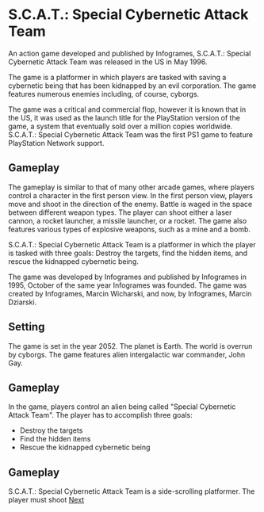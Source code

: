 # S.C.A.T.: Special Cybernetic Attack Team

An action game developed and published by Infogrames, S.C.A.T.: Special Cybernetic Attack Team was released in the US in May 1996.

The game is a platformer in which players are tasked with saving a cybernetic being that has been kidnapped by an evil corporation. The game features numerous enemies including, of course, cyborgs.

The game was a critical and commercial flop, however it is known that in the US, it was used as the launch title for the PlayStation version of the game, a system that eventually sold over a million copies worldwide. S.C.A.T.: Special Cybernetic Attack Team was the first PS1 game to feature PlayStation Network support.

## Gameplay

The gameplay is similar to that of many other arcade games, where players control a character in the first person view. In the first person view, players move and shoot in the direction of the enemy. Battle is waged in the space between different weapon types. The player can shoot either a laser cannon, a rocket launcher, a missile launcher, or a rocket. The game also features various types of explosive weapons, such as a mine and a bomb.

S.C.A.T.: Special Cybernetic Attack Team is a platformer in which the player is tasked with three goals: Destroy the targets, find the hidden items, and rescue the kidnapped cybernetic being.

The game was developed by Infogrames and published by Infogrames in 1995, October of the same year Infogrames was founded. The game was created by Infogrames, Marcin Wicharski, and now, by Infogrames, Marcin Dziarski.

## Setting

The game is set in the year 2052. The planet is Earth. The world is overrun by cyborgs. The game features alien intergalactic war commander, John Gay.

## Gameplay

In the game, players control an alien being called "Special Cybernetic Attack Team". The player has to accomplish three goals:

*   Destroy the targets
*   Find the hidden items
*   Rescue the kidnapped cybernetic being

## Gameplay

S.C.A.T.: Special Cybernetic Attack Team is a side-scrolling platformer. The player must shoot
[Next](75.md)